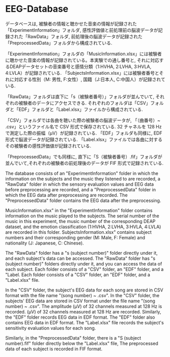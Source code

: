 # EEG-Database

データベースは, 被験者の情報と聴かせた音楽の情報が記録された「ExperimentInformation」フォルダ, 感性評価値と前処理前の脳波データが記録された「RawData」フォルダ, 前処理後の脳波データが記録された「PreprocessedData」フォルダから構成されている.

「ExperimentInformation」フォルダの「MusicInformation.xlsx」には被験者に聴かせた音楽の情報が記録されている。本実験での通し番号と, それに対応するDEAPデータセットの音楽番号と感情分類（1:HVHA, 2:LVHA, 3:HVLA, 4:LVLA）が記録されている. 
「SubjectsInformation.xlsx」には被験者番号とそれに対応する性別（M: 男性, F:女性）, 国籍（J:日本人, C:中国人）が記録されている. 

「RawData」フォルダは直下に「s（被験者番号）」フォルダが並んでいて, それぞれの被験者のデータにアクセスできる. それぞれのフォルダは「CSV」フォルダと「EDF」フォルダと「Label.xlsx」ファイルから構成されている.

「CSV」フォルダでは各曲を聴いた際の被験者の脳波データが, 「（曲番号）~ .csv」というファイル名で CSV 形式で保存されている. 32 チャネルを 128 Hz で測定した際の振幅（μV）が記録されている. 「EDF」フォルダも同様に, EDF 形式で脳波データが記録されている. 「Label.xlsx」ファイルでは各曲に対するその被験者の感性評価値が記録されている. 

「PreprocessedData」でも同様に, 直下に「S（被験者番号）.fif」フォルダが並んでいて,それぞれの被験者の前処理後のデータが FIF 形式で記録されている.



The database consists of an "ExperimentInformation" folder in which the information on the subjects and the music they listened to are recorded, a "RawData" folder in which the sensory evaluation values and EEG data before preprocessing are recorded, and a "PreprocessedData" folder in which the EEG data after preprocessing are recorded.
The "PreprocessedData" folder contains the EEG data after the preprocessing.

MusicInformation.xlsx" in the "ExperimentInformation" folder contains information on the music played to the subjects. The serial number of the music in this experiment, the music number of the corresponding DEAP dataset, and the emotion classification (1:HVHA, 2:LVHA, 3:HVLA, 4:LVLA) are recorded in this folder. 
SubjectsInformation.xlsx" contains subject numbers and their corresponding gender (M: Male, F: Female) and nationality (J: Japanese, C: Chinese). 

The "RawData" folder has a "s (subject number)" folder directly under it, and each subject's data can be accessed.
The "RawData" folder has "s (subject number)" folders directly under it, and you can access the data of each subject. Each folder consists of a "CSV" folder, an "EDF" folder, and a "Label.
Each folder consists of a "CSV" folder, an "EDF" folder, and a "Label.xlsx" file.

In the "CSV" folder, the subject's EEG data for each song are stored in CSV format with the file name "(song number) ~ .csv".
In the "CSV" folder, the subjects' EEG data are stored in CSV format under the file name "(song number) ~ .csv". The amplitude (μV) of 32 channels measured at 128 Hz is recorded.
(μV) of 32 channels measured at 128 Hz are recorded. Similarly, the "EDF" folder records EEG data in EDF format.
The "EDF" folder also contains EEG data in EDF format. The "Label.xlsx" file records the subject's sensitivity evaluation values for each song.

Similarly, in the "PreprocessedData" folder, there is a "S (subject number).fif" folder directly below the "Label.xlsx" file,
The preprocessed data of each subject is recorded in FIF format.

